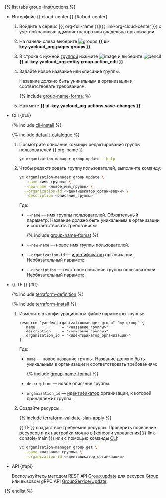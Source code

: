 {% list tabs group=instructions %}

- Интерфейс {{ cloud-center }} {#cloud-center}

  1. Войдите в сервис [{{ org-full-name }}]({{ link-org-cloud-center }}) с учетной записью администратора или владельца организации.

  1. На панели слева выберите ![groups](../../_assets/console-icons/persons.svg) **{{ ui-key.yacloud_org.pages.groups }}**.
  
  1. В строке с нужной [группой](../../organization/concepts/groups.md) нажмите ![image](../../_assets/console-icons/ellipsis.svg) и выберите ![pencil](../../_assets/console-icons/pencil.svg) **{{ ui-key.yacloud_org.entity.group.action_edit }}**.

  1. Задайте новое название или описание группы.

      Название должно быть уникальным в организации и соответствовать требованиям:

      {% include [group-name-format](group-name-format.md) %}

  1. Нажмите **{{ ui-key.yacloud_org.actions.save-changes }}**.

- CLI {#cli}

  {% include [cli-install](../../_includes/cli-install.md) %}

  {% include [default-catalogue](../../_includes/default-catalogue.md) %}

  1. Посмотрите описание команды редактирования группы пользователей {{ org-name }}:

      ```bash
      yc organization-manager group update --help
      ```

  1. Чтобы редактировать группу пользователей, выполните команду:

      ```bash
      yc organization-manager group update \
        --name <имя_группы> \
        --new-name <новое_имя_группы> \
        --organization-id <идентификатор_организации> \
        --description <описание_группы>
      ```

      Где:

      * `--name` — имя группы пользователей. Обязательный параметр. Название должно быть уникальным в организации и соответствовать требованиям:

        {% include [group-name-format](group-name-format.md) %}

      * `--new-name` — новое имя группы пользователей.
      * `--organization-id` — [идентификатор](../../organization/operations/organization-get-id.md) организации. Необязательный параметр.
      * `--description` — текстовое описание группы пользователей. Необязательный параметр.

- {{ TF }} {#tf}

  {% include [terraform-definition](../../_tutorials/_tutorials_includes/terraform-definition.md) %}

  {% include [terraform-install](../../_includes/terraform-install.md) %}

  1. Измените в конфигурационном файле параметры группы:

     ```hcl
     resource "yandex_organizationmanager_group" "my-group" {
        name            = "<название_группы>"
        description     = "<описание_группы>"
        organization_id = "<идентификатор_организации>"
     }
     ```

     Где:

     * `name` — новое название группы. Название должно быть уникальным в организации и соответствовать требованиям:

        {% include [group-name-format](group-name-format.md) %}

     * `description` — новое описание группы.
     * `organization_id` — [идентификатор](../../organization/operations/organization-get-id.md) организации, к которой принадлежит группа.
  1. Создайте ресурсы:

     {% include [terraform-validate-plan-apply](../../_tutorials/_tutorials_includes/terraform-validate-plan-apply.md) %}

     {{ TF }} создаст все требуемые ресурсы. Проверить появление ресурсов и их настройки можно в [консоли управления]({{ link-console-main }}) или с помощью команды [CLI](../../cli/):

     ```bash
     yc organization-manager group get \
       --name <название_группы> \
       --organization-id <идентификатор_организации>
     ```

- API {#api}

    Воспользуйтесь методом REST API [Group.update](../../organization/api-ref/Group/update.md) для ресурса [Group](../../organization/api-ref/Group/index.md) или вызовом gRPC API [GroupService/Update](../../organization/api-ref/grpc/group_service.md#Update).

{% endlist %}